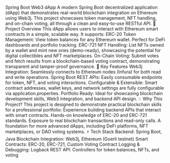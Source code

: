 Spring Boot Web3 dApp
A modern Spring Boot decentralized application (dApp) that demonstrates real-world blockchain integration on Ethereum using Web3j. This project showcases token management, NFT handling, and on-chain voting, all through a clean and easy-to-use RESTful API.
🚀 Project Overview
This dApp allows users to interact with Ethereum smart contracts in a simple, scalable way. It supports:
ERC-20 Token Management: View token balances for any Ethereum wallet. Perfect for DeFi dashboards and portfolio tracking.
ERC-721 NFT Handling: List NFTs owned by a wallet and mint new ones (demo-ready), showcasing the potential for digital collectibles and NFT marketplaces.
On-Chain Voting: Submit votes and fetch results from a blockchain-based voting contract, demonstrating transparent and tamper-proof governance.
🌟 Key Features
Web3j Integration: Seamlessly connects to Ethereum nodes (Infura) for both read and write operations.
Spring Boot REST APIs: Easily consumable endpoints for token, NFT, and voting interactions.
Configurable & Extensible: Smart contract addresses, wallet keys, and network settings are fully configurable via application.properties.
Portfolio Ready: Ideal for showcasing blockchain development skills, Web3 integration, and backend API design.
💡 Why This Project?
This project is designed to demonstrate practical blockchain skills for a professional portfolio:
Experience building backend APIs that interact with smart contracts.
Hands-on knowledge of ERC-20 and ERC-721 standards.
Exposure to real blockchain transactions and read-only calls.
A foundation for more advanced dApps, including DeFi platforms, NFT marketplaces, or DAO voting systems.
⚡ Tech Stack
Backend: Spring Boot, Java
Blockchain Integration: Web3j, Ethereum (Goerli testnet)
Smart Contracts: ERC-20, ERC-721, Custom Voting Contract
Logging & Debugging: Logback
REST API: Controllers for token balances, NFTs, and voting
